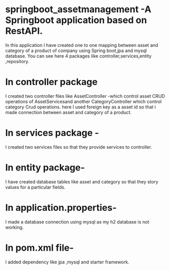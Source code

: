 # springboot_assetmanagement -A Springboot application based on RestAPI.
In this application I have created one to one mapping between asset and category of a product of company using Spring boot,jpa and mysql database.
You can see here 4 packages like controller,services,entity ,repository.
# In controller package 
I created two controller files like AssetController -which control asset CRUD operations of AssetServicesand another CategoryController which control category Crud operations.
here I used foreign key as a asset id so that i made connection between asset and category of a product.
# In services package -
I created two services files so that they provide services to controller.
# In entity package- 
I have created database tables like asset and category so that they story values for a particular fields.
# In application.properties-
I made a database connection using mysql as my h2 database is not working.
# In pom.xml file- 
I added dependency like jpa ,mysql and starter framework.
